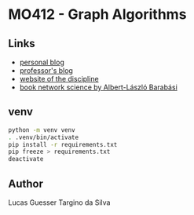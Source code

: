 # MO412 - Graph Algorithms

## Links

- [personal blog](https://p-mo412a-2022s2-lucasguesserts.blogspot.com/)
- [professor's blog](https://net-sci-questions.blogspot.com/)
- [website of the discipline](https://www.ic.unicamp.br/~meidanis/courses/mo412/2022s2/)
- [book network science by Albert-László Barabási](http://networksciencebook.com/)

## venv

```sh
python -m venv venv
. .venv/bin/activate
pip install -r requirements.txt
pip freeze > requirements.txt
deactivate
```

## Author

Lucas Guesser Targino da Silva

